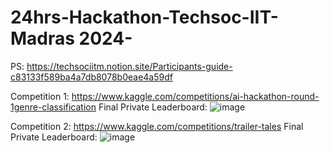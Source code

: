# 24hrs-Hackathon-Techsoc-IIT-Madras 2024-

PS: https://techsociitm.notion.site/Participants-guide-c83133f589ba4a7db8078b0eae4a59df

Competition 1: https://www.kaggle.com/competitions/ai-hackathon-round-1genre-classification
Final Private Leaderboard:
![image](https://github.com/KD008/24hrs-Hackathon-Techsoc-IIT-Madras-/assets/60615641/829e8590-8cc7-45f5-a6e6-1304bd7f7c5f)



Competition 2: https://www.kaggle.com/competitions/trailer-tales
Final Private Leaderboard:
![image](https://github.com/KD008/24hrs-Hackathon-Techsoc-IIT-Madras-/assets/60615641/625ee21c-24a5-4b35-a2d3-188b7d54ab06)
